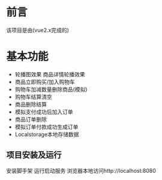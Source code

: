 # 前言

该项目是由(vue2.x完成的)

# 基本功能
* 轮播图效果 商品详情轮播效果
* 商品立即购买/加入购物车
* 购物车加减数量删除商品(模拟)
* 购物车结算清空
* 商品删除结算
* 模拟支付成功后加入订单
* 商品订单删除
* 模拟订单付款成功生成订单
* Localstorage本地存储数据


## 项目安装及运行
安装脚手架 运行启动服务 浏览器本地访问http://localhost:8080







